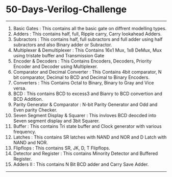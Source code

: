 # 50-Days-Verilog-Challenge
-----------------------------------------------------------------------------------------------------------------------------------------------------------------------
1. Basic Gates : This contains all the basic gate on diffrent modelling types.
2. Adders : This contains half, full, Ripple carry, Carry lookahead Adders.
3. Subractors : This contains half, full subractors and full adder using half subractors and also Binary adder or Subractor.
4. Multiplexer & Demultiplexer : This Contains 16x1 Mux, 1x8 DeMux, Mux using tristate buffer and Transmission Gate
5. Encoder & Decoders : This Contains Encoders, Decoders, Priority Encoder and Decoder using Multiplexer.
6. Comparator and Decimal Converter : This Contains 4bit comparator, N bit comparator, Decimal to BCD and Decimal to Binary Encoders.
7. Converters : This Contains Octal to Binary, Binary to Gray and Vice versa.
8. BCD : This contains BCD to excess3 and Bianry to BCD convertion and BCD Addition.
9. Parity Generator & Comparator : N-bit Parity Generator and Odd and Even parity Checker.
10. Seven Segment Display & Squarer : This invloves BCD deocded into Seven segment display and 3bit Squarer.
11. Buffer : This contains Tri state buffer and Clock generator with various frequency.
12. Latches : This contains SR latches with NAND and NOR and D Latch with NAND and NOR.
13. Flipflops : This contains SR, JK, D, T Flipflops.
14. Detector and Register : This contains Minority Detector and Buffered Register.
15. Adders II : This contains N Bit BCD adder and Carry Save Adder.
-----------------------------------------------------------------------------------------------------------------------------------------------------------------------
